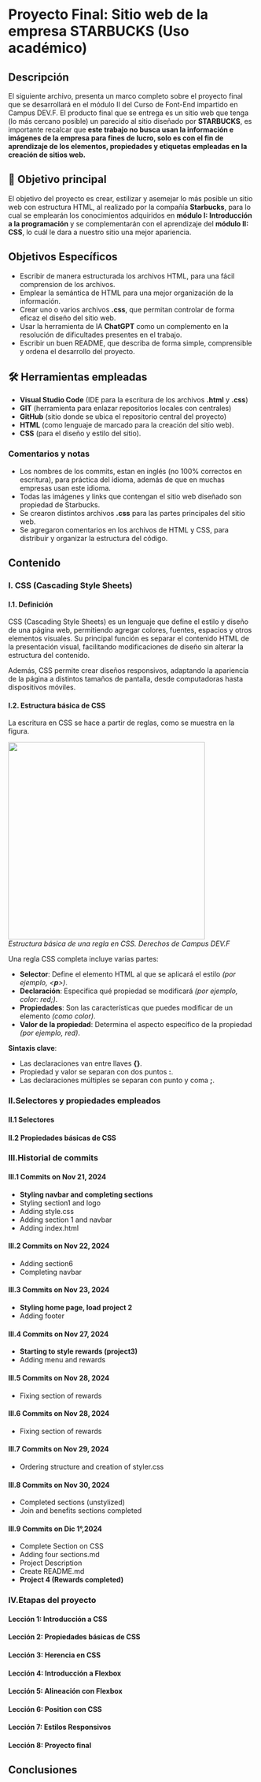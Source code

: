 # Proyecto Final: Sitio web de la empresa STARBUCKS (Uso académico)

## Descripción
El siguiente archivo, presenta un marco completo sobre el proyecto final que se desarrollará en el módulo II del Curso de Font-End impartido en Campus DEV.F. El producto final que se entrega es un sitio web que tenga (lo más cercano posible) un parecido al sitio diseñado por **STARBUCKS**, es importante recalcar que **este trabajo no busca usan la información e imágenes de la empresa para fines de lucro, solo es con el fin de aprendizaje de los elementos, propiedades y etiquetas empleadas en la creación de sitios web.**

## 🎯 Objetivo principal
El objetivo del proyecto es crear, estilizar y asemejar lo más posible un sitio web con estructura HTML, al realizado por la compañía **Starbucks**, para lo cual se emplearán los conocimientos adquiridos en **módulo I: Introducción a la programación** y se complementarán con el aprendizaje del **módulo II: CSS**, lo cuál le dara a nuestro sitio una mejor apariencia.

## Objetivos Específicos
- Escribir de manera estructurada los archivos HTML, para una fácil comprension de los archivos.
- Emplear la semántica de HTML para una mejor organización de la información.
- Crear uno o varios archivos **.css**, que permitan controlar de forma eficaz el diseño del sitio web.
- Usar la herramienta de IA **ChatGPT** como un complemento en la resolución de dificultades presentes en el trabajo.
- Escribir un buen README, que describa de forma simple, comprensible y ordena el desarrollo del proyecto.

## 🛠️ Herramientas empleadas

- **Visual Studio Code** (IDE para la escritura de los archivos **.html** y **.css**)
- **GIT** (herramienta para enlazar repositorios locales con centrales)
- **GitHub** (sitio donde se ubica el repositorio central del proyecto)
- **HTML** (como lenguaje de marcado para la creación del sitio web).
- **CSS** (para el diseño y estilo del sitio).

### Comentarios y notas
- Los nombres de los commits, estan en inglés  (no 100% correctos en escritura), para práctica del idioma, además de que en muchas empresas usan este idioma.
- Todas las imágenes y links que contengan el sitio web diseñado son propiedad de Starbucks.
- Se crearon distintos archivos **.css** para las partes principales del sitio web.
- Se agregaron comentarios en los archivos de HTML y CSS, para distribuir y organizar la estructura del código.

## Contenido

### I. CSS (Cascading Style Sheets)
#### I.1. Definición
CSS (Cascading Style Sheets) es un lenguaje que define el estilo y diseño de una página web, permitiendo agregar colores, fuentes, espacios y otros elementos visuales. Su principal función es separar el contenido HTML de la presentación visual, facilitando modificaciones de diseño sin alterar la estructura del contenido.

Además, CSS permite crear diseños responsivos, adaptando la apariencia de la página a distintos tamaños de pantalla, desde computadoras hasta dispositivos móviles.<br>

#### I.2. Estructura básica de CSS

La escritura en CSS se hace a partir de reglas, como se muestra en la figura. <br>

<img src="https://lh7-rt.googleusercontent.com/docsz/AD_4nXduKdev8HgKZCCzxzp7ESo3FhgWOe39whKnx4b1JT1lHr6o78UBrNSczWeuv-Yav47NpPuz0NZIGaRfwHFUkOjbK5uRn7Fpn2cj555N8a2qT0ckKgui1cArcH0vYw3HaGkRzXr_a__8U8VQu3OmCGCTYLOh?key=9nviClNEFdtYbYgm6NMrXA" width="400px"> <br>
*Estructura básica de una regla en CSS. Derechos de Campus DEV.F* <br>

Una regla CSS completa incluye varias partes:

- **Selector**: Define el elemento HTML al que se aplicará el estilo *(por ejemplo, <**p**>)*.
- **Declaración**: Especifica qué propiedad se modificará *(por ejemplo, color: red;)*.
- **Propiedades**: Son las características que puedes modificar de un elemento *(como color)*.
- **Valor de la propiedad**: Determina el aspecto específico de la propiedad *(por ejemplo, red)*.

**Sintaxis clave**:

- Las declaraciones van entre llaves **{}**.
- Propiedad y valor se separan con dos puntos **:**.
- Las declaraciones múltiples se separan con punto y coma **;**.

### II.Selectores y propiedades empleados
#### II.1 Selectores

#### II.2 Propiedades básicas de CSS

### III.Historial de commits
#### III.1 Commits on Nov 21, 2024
- **Styling navbar and completing sections**
- Styling section1 and logo
- Adding style.css
- Adding section 1 and navbar
- Adding index.html
#### III.2 Commits on Nov 22, 2024
- Adding section6
- Completing navbar
#### III.3 Commits on Nov 23, 2024
- **Styling home page, load project 2**
- Adding footer
#### III.4 Commits on Nov 27, 2024
- **Starting to style rewards (project3)**
- Adding menu and rewards
#### III.5 Commits on Nov 28, 2024
- Fixing section of rewards
#### III.6 Commits on Nov 28, 2024
- Fixing section of rewards
#### III.7 Commits on Nov 29, 2024
- Ordering structure and creation of styler.css
#### III.8 Commits on Nov 30, 2024
- Completed sections (unstylized)
- Join and benefits sections completed
#### III.9 Commits on Dic 1°,2024
- Complete Section on CSS
- Adding four sections.md
- Project Description
- Create README.md
- **Project 4 (Rewards completed)**

### IV.Etapas del proyecto

#### Lección 1: Introducción a CSS

#### Lección 2: Propiedades básicas de CSS

#### Lección 3: Herencia en CSS

#### Lección 4: Introducción a Flexbox

#### Lección 5: Alineación con Flexbox

#### Lección 6: Position con CSS

#### Lección 7: Estilos Responsivos

#### Lección 8: Proyecto final

## Conclusiones
